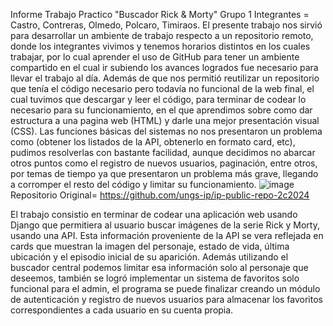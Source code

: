 Informe Trabajo Practico "Buscador Rick & Morty"
Grupo 1 Integrantes = Castro, Contreras, Olmedo, Polcaro, Timiraos.
El presente trabajo nos sirvió para desarrollar un ambiente de trabajo respecto a un
repositorio remoto, donde los integrantes vivimos y tenemos horarios distintos en
los cuales trabajar, por lo cual aprender el uso de GitHub para tener un ambiente
compartido en el cual ir subiendo los avances logrados fue necesario para llevar el
trabajo al día.
Además de que nos permitió reutilizar un repositorio que tenía el código necesario
pero todavía no funcional de la web final, el cual tuvimos que descargar y leer el
código, para terminar de codear lo necesario para su funcionamiento, en el que
aprendimos sobre como dar estructura a una pagina web (HTML) y darle una mejor
presentación visual (CSS).
Las funciones básicas del sistemas no nos presentaron un problema como (obtener
los listados de la API, obtenerlo en formato card, etc), pudimos resolverlas con
bastante facilidad, aunque decidimos no abarcar otros puntos como el registro de
nuevos usuarios, paginación, entre otros, por temas de tiempo ya que presentaron
un problema más grave, llegando a corromper el resto del código y limitar su
funcionamiento.
![image](https://github.com/user-attachments/assets/2be9be44-139b-410f-af5b-d7098c9b01b1)
Repositorio Original= https://github.com/ungs-ip/ip-public-repo-2c2024

El trabajo consistio en terminar de codear una aplicación web usando Django que 
permitiera al usuario buscar imágenes de la serie Rick y Morty, usando una API. 
Esta información proveniente de la API se vera reflejada en cards que muestran la imagen 
del personaje, estado de vida, última ubicación y el episodio inicial de su aparición. Además 
utilizando el buscador central podemos limitar esa información solo al personaje que deseemos, 
también se logró implementar un sistema de favoritos solo funcional para el admin, el programa 
se puede finalizar creando un módulo de autenticación y registro de nuevos usuarios para almacenar 
los favoritos correspondientes a cada usuario en su cuenta propia.

